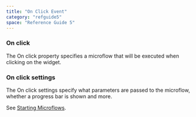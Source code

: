 ```yaml
---
title: "On Click Event"
category: "refguide5"
space: "Reference Guide 5"
---
```

### On click

The On click property specifies a microflow that will be executed when clicking on the widget.

### On click settings

The On click settings specify what parameters are passed to the microflow, whether a progress bar is shown and more.

See [Starting Microflows](/refguide5/starting-microflows).